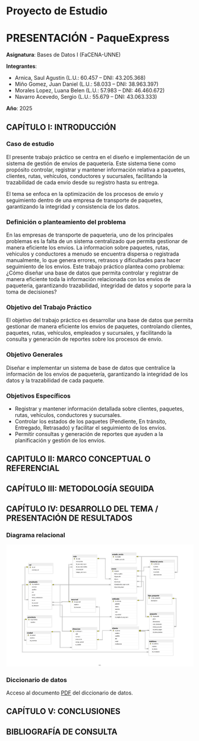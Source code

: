 # Proyecto de Estudio

# PRESENTACIÓN - PaqueExpress

**Asignatura**: Bases de Datos I (FaCENA-UNNE)

**Integrantes**:

- Arnica, Saul Agustin (L.U.: 60.457 – DNI: 43.205.368)
- Miño Gomez, Juan Daniel (L.U.: 58.033 – DNI: 38.963.397)
- Morales Lopez, Luana Belen (L.U.: 57.983 – DNI: 46.460.672)
- Navarro Acevedo, Sergio (L.U.: 55.679 – DNI: 43.063.333)

**Año**: 2025

## CAPÍTULO I: INTRODUCCIÓN

### Caso de estudio

El presente trabajo práctico se centra en el diseño e implementación de un sistema de gestión de envíos de paquetería. Este sistema tiene como propósito controlar, registrar y mantener información relativa a paquetes, clientes, rutas, vehículos, conductores y sucursales, facilitando la trazabilidad de cada envío desde su registro hasta su entrega.

El tema se enfoca en la optimización de los procesos de envío y seguimiento dentro de una empresa de transporte de paquetes, garantizando la integridad y consistencia de los datos.

### Definición o planteamiento del problema

En las empresas de transporte de paqueteria, uno de los principales problemas es la falta de un sistema centralizado que permita gestionar de manera eficiente los envios. La informacion sobre paquetes, rutas, vehiculos y conductores a menudo se encuentra dispersa o registrada manualmente, lo que genera errores, retrasos y dificultades para hacer seguimiento de los envios. Este trabajo práctico plantea como problema: ¿Cómo diseñar una base de datos que permita controlar y registrar de manera eficiente toda la información relacionada con los envios de paqueteria, garantizando trazabilidad, integridad de datos y soporte para la toma de decisiones?

### Objetivo del Trabajo Práctico
El objetivo del trabajo práctico es desarrollar una base de datos que permita gestionar de manera eficiente los envíos de paquetes, controlando clientes, paquetes, rutas, vehículos, empleados y sucursales, y facilitando la consulta y generación de reportes sobre los procesos de envío.

### Objetivo Generales

Diseñar e implementar un sistema de base de datos que centralice la información de los envíos de paquetería, garantizando la integridad de los datos y la trazabilidad de cada paquete.

### Objetivos Específicos

- Registrar y mantener información detallada sobre clientes, paquetes, rutas, vehículos, conductores y sucursales.
- Controlar los estados de los paquetes (Pendiente, En tránsito, Entregado, Retrasado) y facilitar el seguimiento de los envíos.
- Permitir consultas y generación de reportes que ayuden a la planificación y gestión de los envíos.

## CAPITULO II: MARCO CONCEPTUAL O REFERENCIAL

## CAPÍTULO III: METODOLOGÍA SEGUIDA

## CAPÍTULO IV: DESARROLLO DEL TEMA / PRESENTACIÓN DE RESULTADOS

### Diagrama relacional

![diagrama_relacional](https://raw.githubusercontent.com/SergiNavarr/basesdedatos_proyecto_estudio/main/doc/Modelo_Relacional.png)

### Diccionario de datos

Acceso al documento [PDF](doc/DiccionarioDeDatos.pdf) del diccionario de datos.

## CAPÍTULO V: CONCLUSIONES

## BIBLIOGRAFÍA DE CONSULTA
